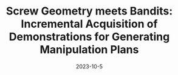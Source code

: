 ---
title: "Screw Geometry meets Bandits: Incremental Acquisition of Demonstrations for Generating Manipulation Plans"
collection: publications
permalink: /publication/Self_Evaluation_IROS_2023
# excerpt: 'This paper is about fixing template issue #693.'
date: 2023-10-5
venue: 'Late Breaking Results Poster, Manipulation and Grasping Session, IROS'
paperurl: 'http://academicpages.github.io/files/paper3.pdf'
citation: 'D. Das, A. Patankar, N. Chakraborty, C.R. Ramakrishnan and I.V. Ramakrishnan. Screw Geometry meets Bandits: Incremental Acquisition of Demonstrations for Generating Manipulation Plans. Late Breaking Results Poster, Manipulation and Grasping Session, <i>IEEE/RSJ International Conference on Intelligent Robots and Systems (IROS)</i> 2023.'
---